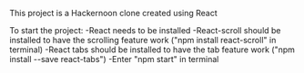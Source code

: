 This project is a Hackernoon clone created using React

To start the project:
  -React needs to be installed
  -React-scroll should be installed to have the scrolling feature work ("npm install react-scroll" in terminal)
  -React tabs should be installed to have the tab feature work ("npm install --save react-tabs")
  -Enter "npm start" in terminal
  

